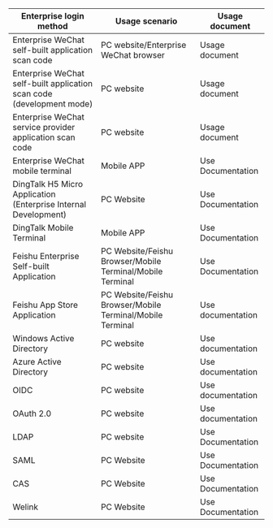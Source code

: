 | Enterprise login method                                               | Usage scenario                                            | Usage document                                                                                                                  |
| --------------------------------------------------------------------- | --------------------------------------------------------- | ------------------------------------------------------------------------------------------------------------------------------- |
| Enterprise WeChat self-built application scan code                    | PC website/Enterprise WeChat browser                      | <router-link to="/guides/connections/enterprise/wecom-corp-qrconnect/" target="_blank">Usage document</router-link>             |
| Enterprise WeChat self-built application scan code (development mode) | PC website                                                | <router-link to="/guides/connections/enterprise/wecom-agency-qrconnect/" target="_blank">Usage document</router-link>           |
| Enterprise WeChat service provider application scan code              | PC website                                                | <router-link to="/guides/connections/enterprise/wecom-service-provider-qrconnect/" target="_blank">Usage document</router-link> |
| Enterprise WeChat mobile terminal                                     | Mobile APP                                                | <router-link to="/guides/connections/enterprise/wecom-mobile/" target="_blank">Use Documentation</router-link>                  |
| DingTalk H5 Micro Application (Enterprise Internal Development)       | PC Website                                                | <router-link to="/guides/connections/enterprise/dingtalk/" target="_blank">Use Documentation</router-link>                      |
| DingTalk Mobile Terminal                                              | Mobile APP                                                | <router-link to="/guides/connections/enterprise/dingtalk-mobile/" target="_blank">Use Documentation</router-link>               |
| Feishu Enterprise Self-built Application                              | PC Website/Feishu Browser/Mobile Terminal/Mobile Terminal | <router-link to="/guides/connections/enterprise/lark-internal/" target="_blank">Use Documentation</router-link>                 |
| Feishu App Store Application                                          | PC Website/Feishu Browser/Mobile Terminal/Mobile Terminal | <router-link to="/guides/connections/enterprise/lark-public/" target="_blank">Use documentation</router-link>                   |
| Windows Active Directory                                              | PC website                                                | <router-link to="/guides/connections/enterprise/windows-ad/" target="_blank">Use documentation</router-link>                    |
| Azure Active Directory                                                | PC website                                                | <router-link to="/guides/connections/enterprise/azure-ad/" target="_blank">Use documentation</router-link>                      |
| OIDC                                                                  | PC website                                                | <router-link to="/guides/connections/enterprise/oidc/" target="_blank">Use documentation</router-link>                          |
| OAuth 2.0                                                             | PC website                                                | <router-link to="/guides/connections/enterprise/oauth2/" target="_blank">Use documentation</router-link>                        |
| LDAP                                                                  | PC website                                                | <router-link to="/guides/connections/enterprise/ldap/" target="_blank">Use Documentation</router-link>                          |
| SAML                                                                  | PC Website                                                | <router-link to="/guides/connections/enterprise/saml/" target="_blank">Use Documentation</router-link>                          |
| CAS                                                                   | PC Website                                                | <router-link to="/guides/connections/enterprise/cas/" target="_blank">Use Documentation</router-link>                           |
| Welink                                                                | PC Website                                                | <router-link to="/guides/connections/enterprise/welink/" target="_blank">Use Documentation</router-link>                        |
